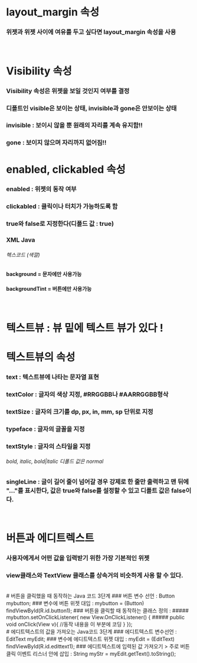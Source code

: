 # layout_margin 속성
### 위젯과 위젯 사이에 여유를 두고 싶다면 layout_margin 속성을 사용

<br/>

# Visibility 속성

### Visibility 속성은 위젯을 보일 것인지 여부를 결정
### 디폴트인 visible은 보이는 상태, invisible과 gone은 안보이는 상태
### invisible : 보이시 않을 뿐 원래의 자리를 계속 유지함‼
### gone : 보이지 않으며 자리까지 없어짐‼

# enabled, clickabled 속성
### enabled : 위젯의 동작 여부
### clickabled : 클릭이나 터치가 가능하도록 함
### true와 false로 지정한다(디폴드 값 : true)
### XML Java

###### 헥스코드 (색깔)
#### background = 문자에만 사용가능
#### backgroundTint = 버튼에만 사용가능

<br/>

# 텍스트뷰 : 뷰 밑에 텍스트 뷰가 있다 !

# 텍스트뷰의 속성

### text : 텍스트뷰에 나타는 문자열 표현
### textColor : 글자의 색상 지정, #RRGGBB나 #AARRGGBB형삭
### textSize : 글자의 크기를 dp, px, in, mm, sp 단위로 지정
### typeface : 글자의 글꼴을 지정
### textStyle : 글자의 스타일을 지정
###### bold, italic, bold|italic 디폴드 값은 normal
### singleLine : 글이 길어 줄이 넘어갈 경우 강제로 한 줄만 출력하고 맨 뒤에 "..."를 표시한다, 값은 true와 false를 설정할 수 있고 디폴트 값은 false이다.

<br/>

# 버튼과 에디트렉스트
### 사용자에게서 어떤 값을 입력받기 위한 가장 기본적인 위젯
### view클래스와 TextView 클래스를 상속거의 비슷하게 사용 할 수 있다.

<br/>
# 버튼을 클릭했을 때 동작하는 Java 코드 3단계
### 버튼 변수 선언 : Button mybutton;
### 변수에 버튼 위젯 대입 : mybutton = (Button) findViewById(R.id.button1);
### 버튼을 클릭할 때 동작하는 클래스 정의 : 
##### mybutton.setOnClickListener( new View.OnClickListener() {
##### public void onClick(View v){ //동작 내용을 이 부분에 코딩 } });

<br/>
# 에디트텍스트의 값을 가져오는 Java코드 3단계
### 에디트텍스트 변수선언 : EditText myEdit;
### 변수에 에디트텍스트 위젯 대입 : myEdit = (EditText) findViewById(R.id.edittext1);
### 에디트텍스트에 입력된 값 가져오기 > 주로 버튼 클릭 이벤트 리스너 안에 삽입 : String myStr = myEdit.getText().toString();

<br/>
